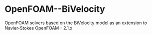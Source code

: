 # OpenFOAM--BiVelocity
OpenFOAM solvers based on the BiVelocity model as an extension to Navier-Stokes
OpenFOAM - 2.1.x
